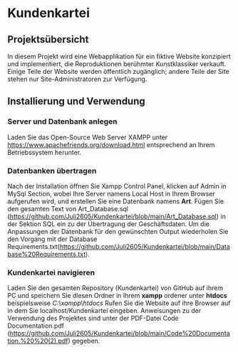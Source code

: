 # Kundenkartei

## Projektsübersicht
In diesem Projekt wird eine Webapplikation für ein
fiktive Website konzipiert und implementiert, die Reproduktionen berühmter Kunstklassiker verkauft. Einige Teile der Website werden
öffentlich zugänglich; andere Teile der Site stehen nur Site-Administratoren zur Verfügung. 

## Installierung und Verwendung  

### Server und Datenbank anlegen 

Laden Sie das Open-Source Web Server XAMPP unter https://www.apachefriends.org/download.html entsprechend an Ihrem Betriebssystem herunter.  

### Datenbanken übertragen 

Nach der Installation öffnen Sie Xampp Control Panel, klicken auf Admin in MySql Section, wobei Ihre Server namens Local Host in Ihrem Browser aufgerufen wird, und erstellen Sie eine Datenbank namens **Art**. Fügen Sie den gesamten Text von Art_Database.sql (https://github.com/Juli2605/Kundenkartei/blob/main/Art_Database.sql) in der Sektion SQL ein zu der Übertragung der Geschäftsdaten. Um die Anpassungen der Datenbank für den gewünschten Output wiederholen Sie den Vorgang mit der Database Requirements.txt(https://github.com/Juli2605/Kundenkartei/blob/main/Database%20Requirements.txt).   

### Kundenkartei navigieren  

Laden Sie den gesamten Repository (Kundenkartei) von GitHub auf ihrem PC und speichern Sie diesen Ordner in Ihrem **xampp** ordener unter **htdocs** beispielsweise *C:\xampp\htdocs* 
Rufen Sie die Website auf ihre Browser auf in dem Sie localhost/Kundenkartei eingeben. Anweisungen zu der Verwendung des Projektes sind unter der PDF-Datei Code Documentation.pdf (https://github.com/Juli2605/Kundenkartei/blob/main/Code%20Documentation.%20%20(2).pdf) gegeben.  

